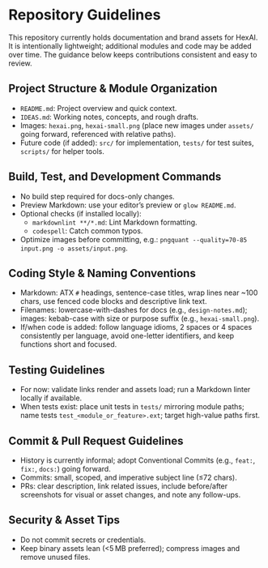 # Repository Guidelines

This repository currently holds documentation and brand assets for HexAI. It is intentionally lightweight; additional modules and code may be added over time. The guidance below keeps contributions consistent and easy to review.

## Project Structure & Module Organization
- `README.md`: Project overview and quick context.
- `IDEAS.md`: Working notes, concepts, and rough drafts.
- Images: `hexai.png`, `hexai-small.png` (place new images under `assets/` going forward, referenced with relative paths).
- Future code (if added): `src/` for implementation, `tests/` for test suites, `scripts/` for helper tools.

## Build, Test, and Development Commands
- No build step required for docs-only changes.
- Preview Markdown: use your editor’s preview or `glow README.md`.
- Optional checks (if installed locally):
  - `markdownlint **/*.md`: Lint Markdown formatting.
  - `codespell`: Catch common typos.
- Optimize images before committing, e.g.: `pngquant --quality=70-85 input.png -o assets/input.png`.

## Coding Style & Naming Conventions
- Markdown: ATX `#` headings, sentence-case titles, wrap lines near ~100 chars, use fenced code blocks and descriptive link text.
- Filenames: lowercase-with-dashes for docs (e.g., `design-notes.md`); images: kebab-case with size or purpose suffix (e.g., `hexai-small.png`).
- If/when code is added: follow language idioms, 2 spaces or 4 spaces consistently per language, avoid one-letter identifiers, and keep functions short and focused.

## Testing Guidelines
- For now: validate links render and assets load; run a Markdown linter locally if available.
- When tests exist: place unit tests in `tests/` mirroring module paths; name tests `test_<module_or_feature>.ext`; target high-value paths first.

## Commit & Pull Request Guidelines
- History is currently informal; adopt Conventional Commits (e.g., `feat:`, `fix:`, `docs:`) going forward.
- Commits: small, scoped, and imperative subject line (≤72 chars).
- PRs: clear description, link related issues, include before/after screenshots for visual or asset changes, and note any follow-ups.

## Security & Asset Tips
- Do not commit secrets or credentials.
- Keep binary assets lean (<5 MB preferred); compress images and remove unused files.

